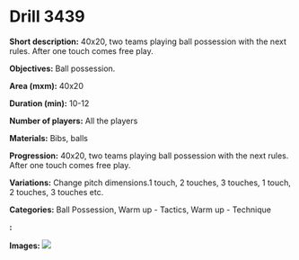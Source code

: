 # Drill 3439

**Short description:**
40x20, two teams playing ball possession with the next rules. After one touch comes free play.

**Objectives:**
Ball possession.

**Area (mxm):**
40x20

**Duration (min):**
10-12

**Number of players:**
All the players

**Materials:**
Bibs, balls

**Progression:**
40x20, two teams playing ball possession with the next rules. After one touch comes free play.

**Variations:**
Change pitch dimensions.1 touch, 2 touches, 3 touches, 1 touch, 2 touches, 3 touches etc.

**Categories:**
Ball Possession, Warm up - Tactics, Warm up - Technique

**:**


**Images:**
![](https://www.coachingfutsal.com/\images\de196836-f1fd-4b4a-8501-34a3e27438b5_103.png)

